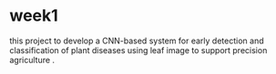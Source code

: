 # week1
this project to develop a CNN-based system for early detection and classification of plant diseases using leaf image to support precision agriculture .
